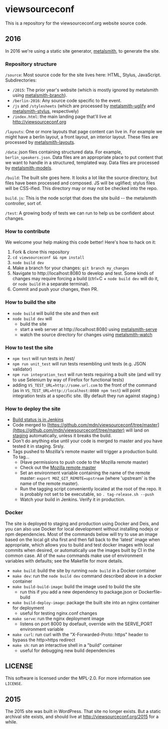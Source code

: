# viewsourceconf

This is a repository for the viewsourceconf.org website source code.

## 2016

In 2016 we're using a static site generator, [metalsmith](http://metalsmith.io), to generate the site.

### Repository structure

`/source`: Most source code for the site lives here: HTML, Stylus, JavaScript. Subdirectories:
  * `/2015`: The prior year's website (which is mostly ignored by metalsmith using [metalsmith-branch](https://github.com/ericgj/metalsmith-branch)).
  * `/berlin-2016`: Any source code specific to the event.
  * `/js` and `/stylesheets` (which are processed by [metalsmith-uglify](https://github.com/ksmithut/metalsmith-uglify) and [metalsmith-stylus](https://github.com/esundahl/metalsmith-stylus), respectively)
  * `/index.html`: the main landing page that'll live at http://viewsourceconf.org

`/layouts`: One or more layouts that page content can live in. For example we might have a berlin layout, a front layout, an interior layout. These files are processed by [metalsmith-layouts](https://github.com/superwolff/metalsmith-layouts).

`/data`: json files containing structured data. For example, `berlin_speakers.json`. Data files are an appropriate place to put content that we want to handle in a structured, templated way. Data files are processed by [metalsmith-models](https://github.com/jaichandra/metalsmith-models).

`/build`: The built site goes here. It looks a lot like the source directory, but files have been processed and composed. JS will be uglified; stylus files will be CSS-ified. This directory may or may not be checked into the repo.

`build.js`: This is the node script that does the site build -- the metalsmith controller, sort of.

`/test`: A growing body of tests we can run to help us be confident about changes.

### How to contribute

We welcome your help making this code better! Here's how to hack on it:

1. Fork & clone this repository
2. `cd viewsourceconf && npm install`
3. `node build dev`
4. Make a branch for your changes: `git branch my_changes`
5. Navigate to http://localhost:8080 to develop and test. Some kinds of changes may require forcing a build (ctrl+C + `node build dev` will do it, or `node build` in a separate terminal).
5. Commit and push your changes, then PR.

### How to build the site

* `node build` will build the site and then exit
* `node build dev` will
  * build the site
  * start a web server at http://localhost:8080 using [metalsmith-serve](https://github.com/mayo/metalsmith-serve)
  * watch the source directory for changes using [metalsmith-watch](https://github.com/FWeinb/metalsmith-watch)

### How to test the site

* `npm test` will run tests in /test/
* `npm run unit_test` will run tests resembling unit tests (e.g. JSON validator)
* `npm run integration_test` will run tests requiring a built site (and will try to use Selenium by way of Firefox for functional tests)
* adding `VS_TEST_URL=http://some.url.com` to the front of the command (as in `VS_TEST_URL=http://localhost:8080 npm test`) will point integration tests at a specific site. (By default they run against staging.)

### How to deploy the site

* [Build status is in Jenkins](https://ci.us-west.moz.works/view/viewsourceconf/)
* Code merged to [https://github.com/mdn/viewsourceconf/tree/master](https://github.com/mdn/viewsourceconf/tree/master) will land on [staging](viewsourceconf-stage.us-west.moz.works) automatically, unless it breaks the build.
* Don't do anything else until your code is merged to master and you have tested it in staging. Srsly.
* Tags pushed to Mozilla's remote master will trigger a production build. To tag...
  * (Have permissions to push code to the Mozilla remote master)
  * Check out the [Mozilla remote master](https://github.com/mdn/viewsourceconf/tree/master)
  * Set an environment variable containing the name of the remote master: `export MOZ_GIT_REMOTE=upstream` (where 'upstream' is the name of the remote master).
  * Run the tagging script conveniently located at the root of the repo. It is probably not set to be executable, so `. tag-release.sh --push`
  * Watch your build in Jenkins. Verify it in production.

### Docker

The site is deployed to staging and production using Docker and Deis, and you can also use Docker for local development without installing nodejs or npm dependencies. Most of the commands below will try to use an image based on the local git sha first and then fall back to the 'latest' image when appropriate, which allows you to build and test docker images with local commits when desired, or automatically use the images built by CI in the common case. All of the `make` commands make use of environment variables with defaults; see the Makefile for more details.

* `make build`: build the site by running `node build` in a Docker container
* `make dev`: run the `node build dev` command described above in a docker container
* `make build-build-image`: build the image used to build the site
  * run this if you add a new dependency to package.json or Dockerfile-build
* `make build-deploy-image`: package the built site into an nginx container for deployment
  * useful for testing nginx.conf changes
* `make serve`: run the nginx deployment image
  * listens on port 8000 by doefault, override with the SERVE_PORT environment variable
* `make curl`: run curl with the "X-Forwarded-Proto: https" header to bypass the http>https redirect
* `make sh`: run an interactive shell in a "build" container
  * useful for debugging new build dependencies

## LICENSE

This software is licensed under the MPL-2.0. For more information see `LICENSE`.

## 2015

The 2015 site was built in WordPress. That site no longer exists. But a static archival site exists, and should live at http://viewsourceconf.org/2015 for a while.
